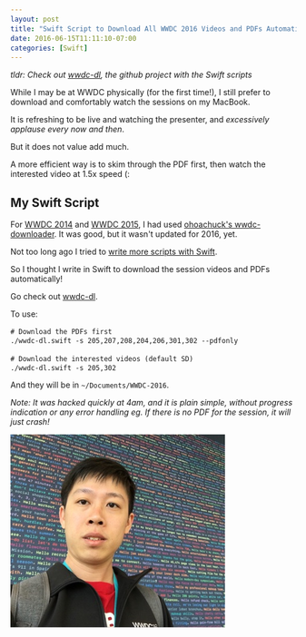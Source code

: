 ```yaml
---
layout: post
title: "Swift Script to Download All WWDC 2016 Videos and PDFs Automatically"
date: 2016-06-15T11:11:10-07:00
categories: [Swift]
---
```


_tldr: Check out [wwdc-dl](https://github.com/samwize/wwdc-dl), the github project with the Swift scripts_

While I may be at WWDC physically (for the first time!), I still prefer to download and comfortably watch the sessions on my MacBook.

It is refreshing to be live and watching the presenter, and _excessively applause every now and then_. 

But it does not value add much.

A more efficient way is to skim through the PDF first, then watch the interested video at 1.5x speed (:


## My Swift Script

For [WWDC 2014](/2015/06/14/how-to-download-all-wwdc-2015-pdf-slides-only/) and [WWDC 2015](/2015/06/14/how-to-download-all-wwdc-2015-pdf-slides-only/), I had used [ohoachuck's wwdc-downloader](https://github.com/ohoachuck/wwdc-downloader). It was good, but it wasn't updated for 2016, yet.

Not too long ago I tried to [write more scripts with Swift](/2016/05/20/introduction-to-scripting-in-swift/).

So I thought I write in Swift to download the session videos and PDFs automatically! 

Go check out [wwdc-dl](https://github.com/samwize/wwdc-dl).

To use:

    # Download the PDFs first
    ./wwdc-dl.swift -s 205,207,208,204,206,301,302 --pdfonly
    
    # Download the interested videos (default SD)
    ./wwdc-dl.swift -s 205,302
    
And they will be in `~/Documents/WWDC-2016`.

_Note: It was hacked quickly at 4am, and it is plain simple, without progress indication or any error handling eg. If there is no PDF for the session, it will just crash!_

![Hello WWDC 2016!](/images/junda-wwdc-2016.jpg)

